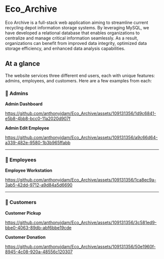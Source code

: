 # Eco_Archive
Eco Archive is a full-stack web application aiming to streamline current recycling depot information storage systems. 
By leveraging MySQL, we have developed a relational database that enables organizations to centralize and manage critical information seamlessly. 
As a result, organizations can benefit from improved data integrity, optimized data storage efficiency, and enhanced data analysis capabilities.

## At a glance
The website services three different end users, each with unique features: admins, employees, and customers. Here are a few examples from each:

### 🔑 Admins
**Admin Dashboard**

https://github.com/anthonyjdam/Eco_Archive/assets/109131356/1d9c6841-e5b8-4bb8-bcc0-11a2020d907f


**Admin Edit Employee**

https://github.com/anthonyjdam/Eco_Archive/assets/109131356/a9c66d64-a339-482e-9580-1b3b965ffabb

---

### 🦺 Employees
**Employee Workstation**

https://github.com/anthonyjdam/Eco_Archive/assets/109131356/1ca8ec9a-3ab5-42dd-9712-a9d84a5d6690

---

### 🚮 Customers
**Customer Pickup**

https://github.com/anthonyjdam/Eco_Archive/assets/109131356/3c581ed9-bbe0-4063-89db-abf6bbe19cde


**Customer Donation**

https://github.com/anthonyjdam/Eco_Archive/assets/109131356/50e1960f-8945-4c08-920a-48556c120307
